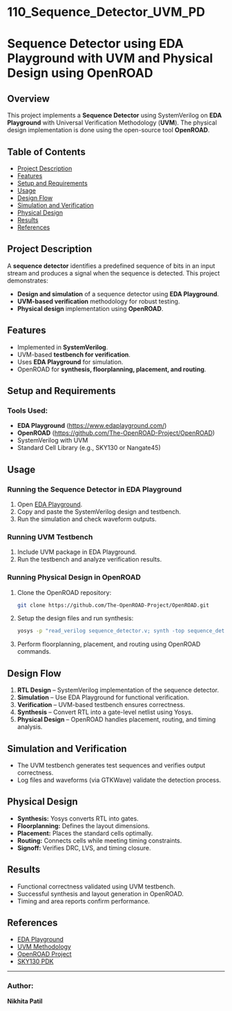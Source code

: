 # 110_Sequence_Detector_UVM_PD
# Sequence Detector using EDA Playground with UVM and Physical Design using OpenROAD

## Overview
This project implements a **Sequence Detector** using SystemVerilog on **EDA Playground** with Universal Verification Methodology (**UVM**). The physical design implementation is done using the open-source tool **OpenROAD**.

## Table of Contents
- [Project Description](#project-description)
- [Features](#features)
- [Setup and Requirements](#setup-and-requirements)
- [Usage](#usage)
- [Design Flow](#design-flow)
- [Simulation and Verification](#simulation-and-verification)
- [Physical Design](#physical-design)
- [Results](#results)
- [References](#references)

## Project Description
A **sequence detector** identifies a predefined sequence of bits in an input stream and produces a signal when the sequence is detected. This project demonstrates:
- **Design and simulation** of a sequence detector using **EDA Playground**.
- **UVM-based verification** methodology for robust testing.
- **Physical design** implementation using **OpenROAD**.

## Features
- Implemented in **SystemVerilog**.
- UVM-based **testbench for verification**.
- Uses **EDA Playground** for simulation.
- OpenROAD for **synthesis, floorplanning, placement, and routing**.

## Setup and Requirements
### Tools Used:
- **EDA Playground** (https://www.edaplayground.com/)
- **OpenROAD** (https://github.com/The-OpenROAD-Project/OpenROAD)
- SystemVerilog with UVM
- Standard Cell Library (e.g., SKY130 or Nangate45)

## Usage
### Running the Sequence Detector in EDA Playground
1. Open [EDA Playground](https://www.edaplayground.com/).
2. Copy and paste the SystemVerilog design and testbench.
3. Run the simulation and check waveform outputs.

### Running UVM Testbench
1. Include UVM package in EDA Playground.
2. Run the testbench and analyze verification results.

### Running Physical Design in OpenROAD
1. Clone the OpenROAD repository:
   ```sh
   git clone https://github.com/The-OpenROAD-Project/OpenROAD.git
   ```
2. Setup the design files and run synthesis:
   ```sh
   yosys -p "read_verilog sequence_detector.v; synth -top sequence_detector; write_verilog synth_out.v"
   ```
3. Perform floorplanning, placement, and routing using OpenROAD commands.

## Design Flow
1. **RTL Design** – SystemVerilog implementation of the sequence detector.
2. **Simulation** – Use EDA Playground for functional verification.
3. **Verification** – UVM-based testbench ensures correctness.
4. **Synthesis** – Convert RTL into a gate-level netlist using Yosys.
5. **Physical Design** – OpenROAD handles placement, routing, and timing analysis.

## Simulation and Verification
- The UVM testbench generates test sequences and verifies output correctness.
- Log files and waveforms (via GTKWave) validate the detection process.

## Physical Design
- **Synthesis:** Yosys converts RTL into gates.
- **Floorplanning:** Defines the layout dimensions.
- **Placement:** Places the standard cells optimally.
- **Routing:** Connects cells while meeting timing constraints.
- **Signoff:** Verifies DRC, LVS, and timing closure.

## Results
- Functional correctness validated using UVM testbench.
- Successful synthesis and layout generation in OpenROAD.
- Timing and area reports confirm performance.

## References
- [EDA Playground](https://www.edaplayground.com/)
- [UVM Methodology](https://verificationacademy.com/uvm)
- [OpenROAD Project](https://github.com/The-OpenROAD-Project/OpenROAD)
- [SKY130 PDK](https://github.com/google/skywater-pdk)

---
### Author:
**Nikhita Patil**
